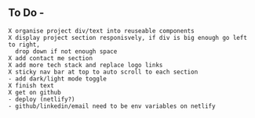 ## To Do -
    X organise project div/text into reuseable components
    X display project section responisvely, if div is big enough go left to right,
      drop down if not enough space
    X add contact me section
    X add more tech stack and replace logo links
    X sticky nav bar at top to auto scroll to each section
    - add dark/light mode toggle
    X finish text
    X get on github
    - deploy (netlify?)
    - github/linkedin/email need to be env variables on netlify